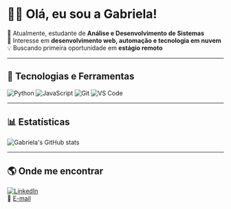 # 👩‍💻 Olá, eu sou a Gabriela!

🎯 Atualmente, estudante de **Análise e Desenvolvimento de Sistemas**  
📍 Interesse em **desenvolvimento web, automação e tecnologia em nuvem**  
💡 Buscando primeira oportunidade em **estágio remoto**  

---

## 🚀 Tecnologias e Ferramentas
![Python](https://img.shields.io/badge/Python-3776AB?style=for-the-badge&logo=python&logoColor=white)
![JavaScript](https://img.shields.io/badge/JavaScript-F7DF1E?style=for-the-badge&logo=javascript&logoColor=black)
![Git](https://img.shields.io/badge/Git-F05032?style=for-the-badge&logo=git&logoColor=white)
![VS Code](https://img.shields.io/badge/VSCode-007ACC?style=for-the-badge&logo=visual-studio-code&logoColor=white)

---

## 📊 Estatísticas
![Gabriela's GitHub stats](https://github-readme-stats.vercel.app/api?username=SEUUSUARIO&show_icons=true&theme=dracula)

---

## 🌎 Onde me encontrar
[![LinkedIn](https://img.shields.io/badge/LinkedIn-0A66C2?style=for-the-badge&logo=linkedin&logoColor=white)](https://www.linkedin.com/in/gabriela-neves-oliveira/)  
📧 [E-mail](nevesgno@gmail.com)

